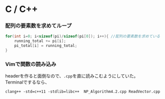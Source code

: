 # C / C++

### 配列の要素数を求めてループ
```cpp
for(int i=0; i<sizeof(pi)/sizeof(pi[0]); i++){ //配列の要素数を求めている 
	running_total += pi[i];
	pi_total[i] = running_total;
}
```

### Vimで関数の読み込み
headerを作ると面倒なので、`.cpp`を直に読みこむようにしていた。  
Terminalでするなら、
```terminal
clang++ -std=c++11 -stdlib=libc++  NP_Algorithm4.2.cpp ReadVector.cpp
```
